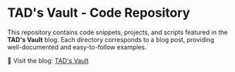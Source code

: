 # TAD's Vault - Code Repository

This repository contains code snippets, projects, and scripts featured in the **TAD's Vault** blog. Each directory corresponds to a blog post, providing well-documented and easy-to-follow examples.

🔗 Visit the blog: [TAD's Vault](https://tadsvault.vercel.app/)

